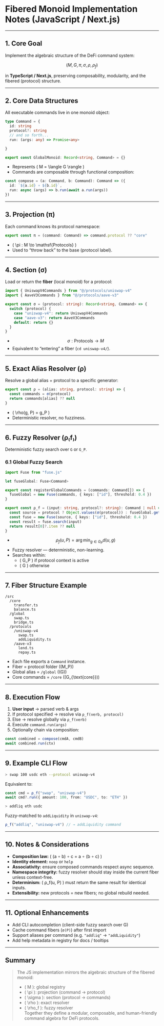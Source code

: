 # Fibered Monoid Implementation Notes (JavaScript / Next.js)

---

## 1. Core Goal

Implement the algebraic structure of the DeFi command system:

$$
(M, G, \pi, \sigma, \rho, \rho_f)
$$

in **TypeScript / Next.js**, preserving composability, modularity, and the fibered (protocol) structure.

---

## 2. Core Data Structures

All executable commands live in one monoid object:

```ts
type Command = {
  id: string
  protocol?: string
  // and so forth...
  run: (args: any) => Promise<any>

}

export const GlobalMonoid: Record<string, Command> = {}
```

- Represents \( M = \langle G \rangle \)
- Commands are composable through functional composition:

```ts
const compose = (a: Command, b: Command): Command => ({
  id: `${a.id} ∘ ${b.id}`,
  run: async (args) => b.run(await a.run(args))
})
```

---

## 3. Projection (π)

Each command knows its protocol namespace:

```ts
export const π = (command: Command) => command.protocol ?? "core"
```

- \( \pi : M \to \mathsf{Protocols} \)
- Used to “throw back” to the base (protocol label).

---

## 4. Section (σ)

Load or return the **fiber** (local monoid) for a protocol:

```ts
import { UniswapV4Commands } from "@/protocols/uniswap-v4"
import { AaveV3Commands } from "@/protocols/aave-v3"

export const σ = (protocol: string): Record<string, Command> => {
  switch (protocol) {
    case "uniswap-v4": return UniswapV4Commands
    case "aave-v3": return AaveV3Commands
    default: return {}
  }
}
```

- $$ \sigma : \mathsf{Protocols} \to M $$
- Equivalent to “entering” a fiber (`cd uniswap-v4/`).

---

## 5. Exact Alias Resolver (ρ)

Resolve a global alias + protocol to a specific generator:

```ts
export const ρ = (alias: string, protocol: string) => {
  const commands = σ(protocol)
  return commands[alias] ?? null
}
```

- \( \rho(g, P) = g_P \)
- Deterministic resolver, no fuzziness.

---

## 6. Fuzzy Resolver (ρ₍f₎)

Deterministic fuzzy search over `G` or `G_P`.

### 6.1 Global Fuzzy Search

```ts
import Fuse from "fuse.js"

let fuseGlobal: Fuse<Command>

export const registerGlobalCommands = (commands: Command[]) => {
  fuseGlobal = new Fuse(commands, { keys: ["id"], threshold: 0.4 })
}

export const ρ_f = (input: string, protocol?: string): Command | null => {
  const source = protocol ? Object.values(σ(protocol)) : fuseGlobal.getIndex().docs
  const fuse = new Fuse(source, { keys: ["id"], threshold: 0.4 })
  const result = fuse.search(input)
  return result[0]?.item ?? null
}
```

- $$ \rho_f(u, P) = \arg\min_{g \in G_P} d(u, g) $$
- Fuzzy resolver — deterministic, non-learning.
- Searches within:
  - \( G_P \) if protocol context is active
  - \( G \) otherwise

---

## 7. Fiber Structure Example

```
/src
  /core
    transfer.ts
    balance.ts
  /global
    swap.ts
    bridge.ts
  /protocols
    /uniswap-v4
      swap.ts
      addLiquidity.ts
    /aave-v3
      lend.ts
      repay.ts
```

- Each file exports a `Command` instance.
- Fiber = protocol folder (\(M_P\))
- Global alias = `/global` (\(G\))
- Core commands = `/core` (\(G_{\text{core}}\))

---

## 8. Execution Flow

1. **User input** → parsed verb & args  
2. If protocol specified → resolve via `ρ_f(verb, protocol)`  
3. Else → resolve globally via `ρ_f(verb)`  
4. Execute `command.run(args)`  
5. Optionally chain via composition:

```ts
const combined = compose(cmdA, cmdB)
await combined.run(ctx)
```

---

## 9. Example CLI Flow

```bash
> swap 100 usdc eth --protocol uniswap-v4
```

Equivalent to:

```ts
const cmd = ρ_f("swap", "uniswap-v4")
await cmd?.run({ amount: 100, from: "USDC", to: "ETH" })
```

```bash
> addliq eth usdc
```

Fuzzy-matched to `addLiquidity` in `uniswap-v4`:

```ts
ρ_f("addliq", "uniswap-v4") // → addLiquidity command
```

---

## 10. Notes & Considerations

- **Composition law:** \( (a ∘ b) ∘ c = a ∘ (b ∘ c) \)
- **Identity element:** `noop` or `help`
- **Associativity:** ensure composed commands respect async sequence.
- **Namespace integrity:** fuzzy resolver should stay inside the current fiber unless context-free.
- **Determinism:** \( ρ_f(u, P) \) must return the same result for identical inputs.
- **Extensibility:** new protocols = new fibers; no global rebuild needed.

---

## 11. Optional Enhancements

- Add CLI autocompletion (client-side fuzzy search over G)
- Cache command fibers (`σ(P)`) after first import
- Support aliases per command (e.g. `"addliq"` → `"addLiquidity"`)
- Add help metadata in registry for docs / tooltips

---

## Summary

> The JS implementation mirrors the algebraic structure of the fibered monoid:  
>  - \( M \): global registry  
>  - \( \pi \): projection (command → protocol)  
>  - \( \sigma \): section (protocol → commands)  
>  - \( \rho \): exact resolver  
>  - \( \rho_f \): fuzzy resolver  
> Together they define a modular, composable, and human-friendly command algebra for DeFi protocols.
